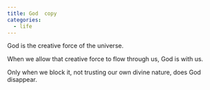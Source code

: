 ```yaml
---
title: God  copy
categories:
  - life
---
```


God is the creative force of the universe.

When we allow that creative force
to flow through us,
God is with us.

Only when we block it,
not trusting our own divine nature,
does God disappear.
